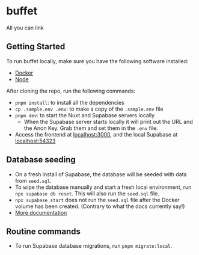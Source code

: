 # buffet

All you can link

## Getting Started

To run buffet locally, make sure you have the following software installed:

- [Docker](https://docker.com)
- [Node](https://nodejs.org)

After cloning the repo, run the following commands:

- `pnpm install`: to install all the dependencies
- `cp .sample.env .env`: to make a copy of the `.sample.env` file
- `pnpm dev`: to start the Nuxt and Supabase servers locally
  - When the Supabase server starts locally it will print out the URL and the Anon Key. Grab them
    and set them in the `.env` file.
- Access the frontend at [localhost:3000](http://localhost:3000), and the local Supabase at [localhost:54323](http://localhost:54323)

## Database seeding

- On a fresh install of Supabase, the database will be seeded with data from `seed.sql`.
- To wipe the database manually and start a fresh local environment, run `npx supabase db reset`. This will also run the `seed.sql` file.
- `npx supabase start` does not run the `seed.sql` file after the Docker volume has been created. (Contrary to what the docs currently say!)
- [More documentation](https://supabase.com/docs/guides/cli/seeding-your-database)

## Routine commands

- To run Supabase database migrations, run `pnpm migrate:local`.
